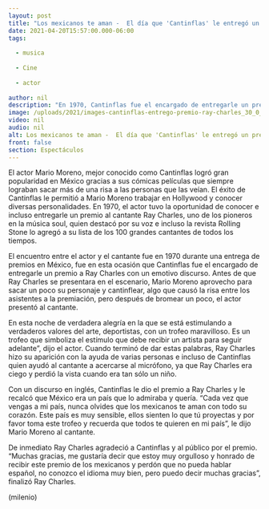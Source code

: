 ```yaml
---
layout: post
title: "Los mexicanos te aman -  El día que 'Cantinflas' le entregó un premio a Ray Charles"
date: 2021-04-20T15:57:00.000-06:00
tags:
  
  - musica
  
  - Cine
  
  - actor
  
author: nil
description: "En 1970, Cantinflas fue el encargado de entregarle un premio al cantante Ray Charles. Con emotivo mensaje, Mario Moreno conmovió al músico. "
image: /uploads/2021/images-cantinflas-entrego-premio-ray-charles_30_0_1046_650.jpg
video: nil
audio: nil
alt: Los mexicanos te aman -  El día que 'Cantinflas' le entregó un premio a Ray Charles
front: false
section: Espectáculos
---
```


El actor Mario Moreno, mejor conocido como Cantinflas logró gran popularidad en México gracias a sus cómicas películas que siempre lograban sacar más de una risa a las personas que las veían. El éxito de Cantinflas le permitió a Mario Moreno trabajar en Hollywood y conocer diversas personalidades. En 1970, el actor tuvo la oportunidad de conocer e incluso entregarle un premio al cantante Ray Charles, uno de los pioneros en la música soul, quien destacó por su voz e incluso la revista Rolling Stone lo agregó a su lista de los 100 grandes cantantes de todos los tiempos. 

El encuentro entre el actor y el cantante fue en 1970 durante una entrega de premios en México, fue en esta ocasión que Cantinflas fue el encargado de entregarle un premio a Ray Charles con un emotivo discurso.  Antes de que Ray Charles se presentara en el escenario, Mario Moreno aprovecho para sacar un poco su personaje y cantinflear, algo que causó la risa entre los asistentes a la premiación, pero después de bromear un poco, el actor presentó al cantante. 

En esta noche de verdadera alegría en la que se está estimulando a verdaderos valores del arte, deportistas, con un trofeo maravilloso. Es un trofeo que simboliza el estímulo que debe recibir un artista para seguir adelante”, dijo el actor. Cuando terminó de dar estas palabras, Ray Charles hizo su aparición con la ayuda de varias personas e incluso de Cantinflas quien ayudó al cantante a acercarse al micrófono, ya que Ray Charles era ciego y perdió la vista cuando era tan sólo un niño. 

Con un discurso en inglés, Cantinflas le dio el premio a Ray Charles y le recalcó que México era un país que lo admiraba y quería. “Cada vez que vengas a mi país, nunca olvides que los mexicanos te aman con todo su corazón. Este país es muy sensible, ellos sienten lo que tú proyectas y por favor toma este trofeo y recuerda que todos te quieren en mi país”, le dijo Mario Moreno al cantante.


De inmediato Ray Charles agradeció a Cantinflas y al público por el premio. “Muchas gracias, me gustaría decir que estoy muy orgulloso y honrado de recibir este premio de los mexicanos y perdón que no pueda hablar español, no conozco el idioma muy bien, pero puedo decir muchas gracias”, finalizó Ray Charles. 

(milenio)